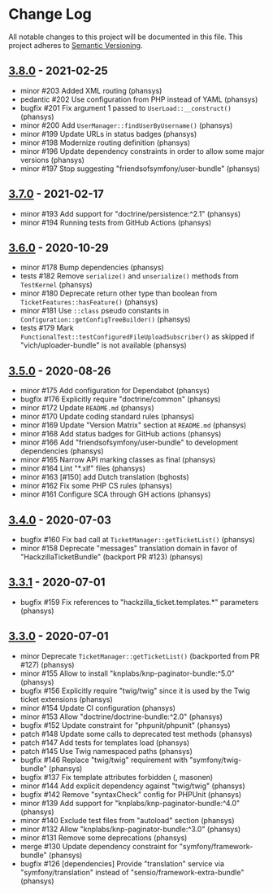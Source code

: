 # Change Log
All notable changes to this project will be documented in this file.
This project adheres to [Semantic Versioning](http://semver.org/).

## [3.8.0](https://github.com/hackzilla/TicketBundle/compare/3.7.0...3.8.0) - 2021-02-25

 * minor #203 Added XML routing (phansys)
 * pedantic #202 Use configuration from PHP instead of YAML (phansys)
 * bugfix #201 Fix argument 1 passed to `UserLoad::__construct()` (phansys)
 * minor #200 Add `UserManager::findUserByUsername()` (phansys)
 * minor #199 Update URLs in status badges (phansys)
 * minor #198 Modernize routing definition (phansys)
 * minor #196 Update dependency constraints in order to allow some major versions (phansys)
 * minor #197 Stop suggesting "friendsofsymfony/user-bundle" (phansys)

## [3.7.0](https://github.com/hackzilla/TicketBundle/compare/3.6.0...3.7.0) - 2021-02-17

 * minor #193 Add support for "doctrine/persistence:^2.1" (phansys)
 * minor #194 Running tests from GitHub Actions (phansys)

## [3.6.0](https://github.com/hackzilla/TicketBundle/compare/3.5.0...3.6.0) - 2020-10-29

 * minor #178 Bump dependencies (phansys)
 * tests #182 Remove `serialize()` and `unserialize()` methods from `TestKernel` (phansys)
 * minor #180 Deprecate return other type than boolean from `TicketFeatures::hasFeature()` (phansys)
 * minor #181 Use `::class` pseudo constants in `Configuration::getConfigTreeBuilder()` (phansys)
 * tests #179 Mark `FunctionalTest::testConfiguredFileUploadSubscriber()` as skipped if "vich/uploader-bundle" is not available (phansys)

## [3.5.0](https://github.com/hackzilla/TicketBundle/compare/3.4.0...3.5.0) - 2020-08-26

 * minor #175 Add configuration for Dependabot (phansys)
 * bugfix #176 Explicitly require "doctrine/common" (phansys)
 * minor #172 Update `README.md` (phansys)
 * minor #170 Update coding standard rules (phansys)
 * minor #169 Update "Version Matrix" section at `README.md` (phansys)
 * minor #168 Add status badges for GitHub actions (phansys)
 * minor #166 Add "friendsofsymfony/user-bundle" to development dependencies (phansys)
 * minor #165 Narrow API marking classes as final (phansys)
 * minor #164 Lint "*.xlf" files (phansys)
 * minor #163 [#150] add Dutch translation (bghosts)
 * minor #162 Fix some PHP CS rules (phansys)
 * minor #161 Configure SCA through GH actions (phansys)

## [3.4.0](https://github.com/hackzilla/TicketBundle/compare/3.3.1...3.4.0) - 2020-07-03

 * bugfix #160 Fix bad call at `TicketManager::getTicketList()` (phansys)
 * minor #158 Deprecate "messages" translation domain in favor of "HackzillaTicketBundle" (backport PR #123) (phansys)

## [3.3.1](https://github.com/hackzilla/TicketBundle/compare/3.3.0...3.3.1) - 2020-07-01

 * bugfix #159 Fix references to "hackzilla_ticket.templates.*" parameters (phansys)

## [3.3.0](https://github.com/hackzilla/TicketBundle/compare/3.2.0...3.3.0) - 2020-07-01

 * minor Deprecate `TicketManager::getTicketList()` (backported from PR #127) (phansys)
 * minor #155 Allow to install "knplabs/knp-paginator-bundle:^5.0" (phansys)
 * bugfix #156 Explicitly require "twig/twig" since it is used by the Twig ticket extensions (phansys)
 * minor #154 Update CI configuration (phansys)
 * minor #153 Allow "doctrine/doctrine-bundle:^2.0" (phansys)
 * bugfix #152 Update constraint for "phpunit/phpunit" (phansys)
 * patch #148 Update some calls to deprecated test methods (phansys)
 * patch #147 Add tests for templates load (phansys)
 * patch #145 Use Twig namespaced paths (phansys)
 * bugfix #146 Replace "twig/twig" requirement with "symfony/twig-bundle" (phansys)
 * bugfix #137 Fix template attributes forbidden (, masonen)
 * minor #144 Add explicit dependency against "twig/twig" (phansys)
 * bugfix #142 Remove "syntaxCheck" config for PHPUnit (phansys)
 * minor #139 Add support for "knplabs/knp-paginator-bundle:^4.0" (phansys)
 * minor #140 Exclude test files from "autoload" section (phansys)
 * minor #132 Allow "knplabs/knp-paginator-bundle:^3.0" (phansys)
 * minor #131 Remove some deprecations (phansys)
 * merge #130 Update dependency constraint for "symfony/framework-bundle" (phansys)
 * bugfix #126 [dependencies] Provide "translation" service via "symfony/translation" instead of "sensio/framework-extra-bundle" (phansys)
